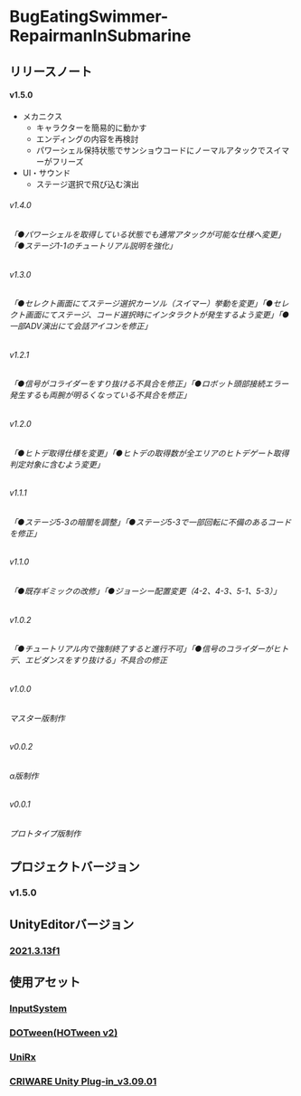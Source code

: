 # BugEatingSwimmer-RepairmanInSubmarine
## リリースノート
#### v1.5.0
* メカニクス
  * キャラクターを簡易的に動かす
  * エンディングの内容を再検討
  * パワーシェル保持状態でサンショウコードにノーマルアタックでスイマーがフリーズ
* UI・サウンド
  * ステージ選択で飛び込む演出
###### v1.4.0
###### 「●パワーシェルを取得している状態でも通常アタックが可能な仕様へ変更」「●ステージ1-1のチュートリアル説明を強化」
###### v1.3.0
###### 「●セレクト画面にてステージ選択カーソル（スイマー）挙動を変更」「●セレクト画面にてステージ、コード選択時にインタラクトが発生するよう変更」「●一部ADV演出にて会話アイコンを修正」
###### v1.2.1
###### 「●信号がコライダーをすり抜ける不具合を修正」「●ロボット頭部接続エラー発生するも両腕が明るくなっている不具合を修正」
###### v1.2.0
###### 「●ヒトデ取得仕様を変更」「●ヒトデの取得数が全エリアのヒトデゲート取得判定対象に含むよう変更」
###### v1.1.1
###### 「●ステージ5-3の暗闇を調整」「●ステージ5-3で一部回転に不備のあるコードを修正」
###### v1.1.0
###### 「●既存ギミックの改修」「●ジョーシー配置変更（4-2、4-3、5-1、5-3）」
###### v1.0.2
###### 「●チュートリアル内で強制終了すると進行不可」「●信号のコライダーがヒトデ、エビダンスをすり抜ける」不具合の修正
###### v1.0.0
###### マスター版制作
###### v0.0.2
###### α版制作
###### v0.0.1
###### プロトタイプ版制作
## プロジェクトバージョン
### v1.5.0
## UnityEditorバージョン
### [2021.3.13f1](https://unity.com/releases/editor/whats-new/2021.3.13)
## 使用アセット
### [InputSystem](https://forpro.unity3d.jp/unity_pro_tips/2021/05/20/1957/)
### [DOTween(HOTween v2)](https://assetstore.unity.com/packages/tools/animation/dotween-hotween-v2-27676)
### [UniRx](https://kingmo.jp/kumonos/unirx-unitask-upm-import/)
### [CRIWARE Unity Plug-in_v3.09.01](https://game.criware.jp/products/adx-le/#ledl)
